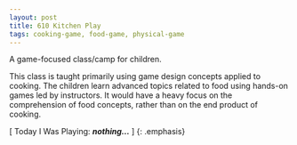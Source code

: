 ```yaml
---
layout: post
title: 610 Kitchen Play
tags: cooking-game, food-game, physical-game
---
```

A game-focused class/camp for children.

This class is taught primarily using game design concepts applied to cooking.  The children learn advanced topics related to food using hands-on games led by instructors. It would have a heavy focus on the comprehension of food concepts, rather than on the end product of cooking.

[ Today I Was Playing: ***nothing...*** ]
{: .emphasis}